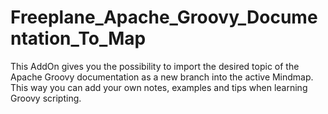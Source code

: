 # Freeplane_Apache_Groovy_Documentation_To_Map
 This AddOn gives you the possibility to import the desired topic of the Apache Groovy documentation as a new branch into the active Mindmap. This way you can add your own notes, examples and tips when learning Groovy scripting.
